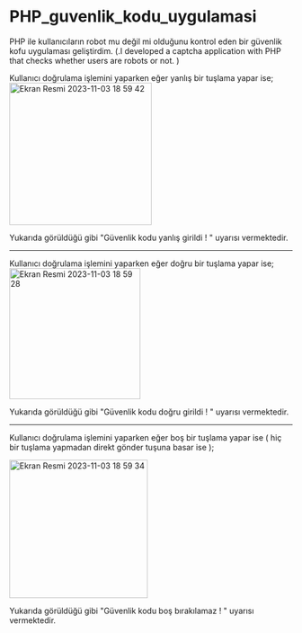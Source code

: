 # PHP_guvenlik_kodu_uygulamasi
PHP ile kullanıcıların robot mu değil mi olduğunu kontrol eden bir güvenlik kofu uygulaması geliştirdim. (.I developed a captcha application with PHP that checks whether users are robots or not. )



Kullanıcı doğrulama işlemini yaparken eğer yanlış bir tuşlama yapar ise;
<img width="253" alt="Ekran Resmi 2023-11-03 18 59 42" src="https://github.com/dikiciemre/PHP_guvenlik_kodu_uygulamasi/assets/103147965/90364c8b-b2cd-4734-b14b-b0f95797257f">

Yukarıda görüldüğü gibi "Güvenlik kodu yanlış girildi ! " uyarısı vermektedir.



***************************************************************************************



Kullanıcı doğrulama işlemini yaparken eğer doğru bir tuşlama yapar ise;
<img width="233" alt="Ekran Resmi 2023-11-03 18 59 28" src="https://github.com/dikiciemre/PHP_guvenlik_kodu_uygulamasi/assets/103147965/e62af819-9fda-4238-af81-cd359719bacd">

Yukarıda görüldüğü gibi "Güvenlik kodu doğru girildi ! " uyarısı vermektedir.





***************************************************************************************




Kullanıcı doğrulama işlemini yaparken eğer boş bir tuşlama yapar ise (  hiç bir tuşlama yapmadan direkt gönder tuşuna basar ise );

<img width="246" alt="Ekran Resmi 2023-11-03 18 59 34" src="https://github.com/dikiciemre/PHP_guvenlik_kodu_uygulamasi/assets/103147965/c4edf1c1-ee1b-4bea-9308-d7971d11c46f">

Yukarıda görüldüğü gibi "Güvenlik kodu boş bırakılamaz ! " uyarısı vermektedir.


